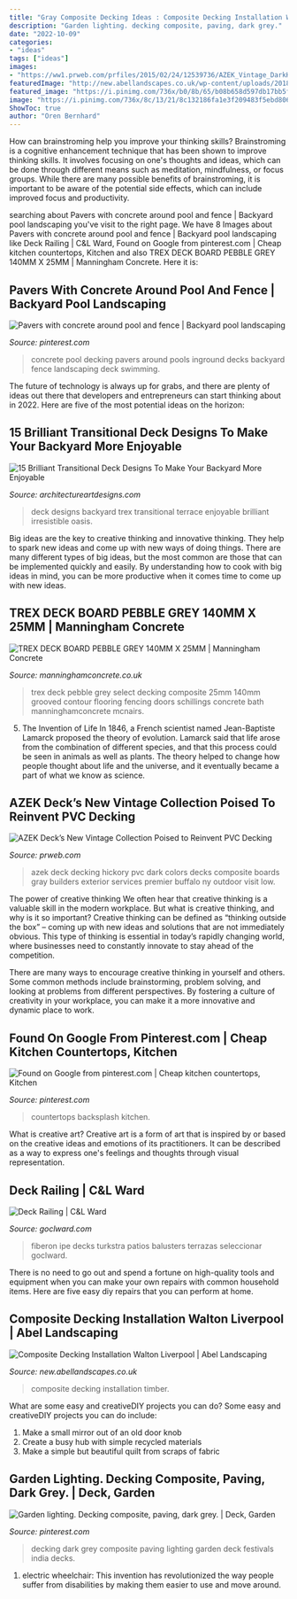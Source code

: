 ```yaml
---
title: "Gray Composite Decking Ideas : Composite Decking Installation Walton Liverpool"
description: "Garden lighting. decking composite, paving, dark grey."
date: "2022-10-09"
categories:
- "ideas"
tags: ["ideas"]
images:
- "https://ww1.prweb.com/prfiles/2015/02/24/12539736/AZEK_Vintage_DarkHickory_Premier_SlateGray_Lighting_01_SMALL.jpg"
featuredImage: "http://new.abellandscapes.co.uk/wp-content/uploads/2018/09/9.-Small-garden-transformation-with-composite-decking-paving-patio-artificial-grass-and-timber-fencing.jpg"
featured_image: "https://i.pinimg.com/736x/b0/8b/65/b08b658d597db17bb5f1523373010c68--country-farmhouse.jpg"
image: "https://i.pinimg.com/736x/8c/13/21/8c132186fa1e3f209483f5ebd806c02e.jpg"
ShowToc: true
author: "Oren Bernhard"
---
```



How can brainstroming help you improve your thinking skills?
Brainstroming is a cognitive enhancement technique that has been shown to improve thinking skills. It involves focusing on one's thoughts and ideas, which can be done through different means such as meditation, mindfulness, or focus groups. While there are many possible benefits of brainstroming, it is important to be aware of the potential side effects, which can include improved focus and productivity.

	

		
searching about Pavers with concrete around pool and fence | Backyard pool landscaping you've visit to the right page. We have 8 Images about Pavers with concrete around pool and fence | Backyard pool landscaping like Deck Railing | C&amp;L Ward, Found on Google from pinterest.com | Cheap kitchen countertops, Kitchen and also TREX DECK BOARD PEBBLE GREY 140MM X 25MM | Manningham Concrete. Here it is:
		
    
## Pavers With Concrete Around Pool And Fence | Backyard Pool Landscaping

<img loading=lazy src="https://i.pinimg.com/736x/8c/13/21/8c132186fa1e3f209483f5ebd806c02e.jpg" onerror="this.onerror=null;this.src='https://tse4.mm.bing.net/th?id=OIP.6wTakUcraAN4f99AIQ53FAHaFu&amp;pid=15.1';" alt="Pavers with concrete around pool and fence | Backyard pool landscaping">

_Source: pinterest.com_

>concrete pool decking pavers around pools inground decks backyard fence landscaping deck swimming. 

	

The future of technology is always up for grabs, and there are plenty of ideas out there that developers and entrepreneurs can start thinking about in 2022. Here are five of the most potential ideas on the horizon:

    
## 15 Brilliant Transitional Deck Designs To Make Your Backyard More Enjoyable

<img loading=lazy src="http://www.architectureartdesigns.com/wp-content/uploads/2015/04/15-Brilliant-Transitional-Deck-Designs-To-Make-Your-Backyard-More-Enjoyable-13.jpg" onerror="this.onerror=null;this.src='https://tse2.mm.bing.net/th?id=OIP.a0BBWW_TbIcX5_OD5ScyQAHaMB&amp;pid=15.1';" alt="15 Brilliant Transitional Deck Designs To Make Your Backyard More Enjoyable">

_Source: architectureartdesigns.com_

>deck designs backyard trex transitional terrace enjoyable brilliant irresistible oasis. 

	

Big ideas are the key to creative thinking and innovative thinking. They help to spark new ideas and come up with new ways of doing things. There are many different types of big ideas, but the most common are those that can be implemented quickly and easily. By understanding how to cook with big ideas in mind, you can be more productive when it comes time to come up with new ideas.

    
## TREX DECK BOARD PEBBLE GREY 140MM X 25MM | Manningham Concrete

<img loading=lazy src="https://www.manninghamconcrete.co.uk/media/catalog/product/cache/1/image/1800x/040ec09b1e35df139433887a97daa66f/t/r/trex_deck_board_pebble_grey.jpg" onerror="this.onerror=null;this.src='https://tse3.mm.bing.net/th?id=OIP.Xz7nm-9RkOGNALUtq6Qg_AHaHa&amp;pid=15.1';" alt="TREX DECK BOARD PEBBLE GREY 140MM X 25MM | Manningham Concrete">

_Source: manninghamconcrete.co.uk_

>trex deck pebble grey select decking composite 25mm 140mm grooved contour flooring fencing doors schillings concrete bath manninghamconcrete mcnairs. 

	

5. The Invention of Life
In 1846, a French scientist named Jean-Baptiste Lamarck proposed the theory of evolution. Lamarck said that life arose from the combination of different species, and that this process could be seen in animals as well as plants. The theory helped to change how people thought about life and the universe, and it eventually became a part of what we know as science.

    
## AZEK Deck’s New Vintage Collection Poised To Reinvent PVC Decking

<img loading=lazy src="https://ww1.prweb.com/prfiles/2015/02/24/12539736/AZEK_Vintage_DarkHickory_Premier_SlateGray_Lighting_01_SMALL.jpg" onerror="this.onerror=null;this.src='https://tse1.mm.bing.net/th?id=OIP.reucMVIrO3CjoLZXsd4kRQHaLG&amp;pid=15.1';" alt="AZEK Deck’s New Vintage Collection Poised to Reinvent PVC Decking">

_Source: prweb.com_

>azek deck decking hickory pvc dark colors decks composite boards gray builders exterior services premier buffalo ny outdoor visit low. 

	

The power of creative thinking
We often hear that creative thinking is a valuable skill in the modern workplace. But what is creative thinking, and why is it so important?
Creative thinking can be defined as “thinking outside the box” – coming up with new ideas and solutions that are not immediately obvious. This type of thinking is essential in today’s rapidly changing world, where businesses need to constantly innovate to stay ahead of the competition.

There are many ways to encourage creative thinking in yourself and others. Some common methods include brainstorming, problem solving, and looking at problems from different perspectives. By fostering a culture of creativity in your workplace, you can make it a more innovative and dynamic place to work.

    
## Found On Google From Pinterest.com | Cheap Kitchen Countertops, Kitchen

<img loading=lazy src="https://i.pinimg.com/736x/b0/8b/65/b08b658d597db17bb5f1523373010c68--country-farmhouse.jpg" onerror="this.onerror=null;this.src='https://tse2.mm.bing.net/th?id=OIP.azNIisBmVDnPzp0E3yv9ygHaLJ&amp;pid=15.1';" alt="Found on Google from pinterest.com | Cheap kitchen countertops, Kitchen">

_Source: pinterest.com_

>countertops backsplash kitchen. 

	

What is creative art?
Creative art is a form of art that is inspired by or based on the creative ideas and emotions of its practitioners. It can be described as a way to express one's feelings and thoughts through visual representation.

    
## Deck Railing | C&amp;L Ward

<img loading=lazy src="https://www.goclward.com/wp-content/uploads/2018/03/Angle9X.jpg" onerror="this.onerror=null;this.src='https://tse1.mm.bing.net/th?id=OIP.YIwfsg7Zd9e-2xdzhtUQ8AHaFN&amp;pid=15.1';" alt="Deck Railing | C&amp;L Ward">

_Source: goclward.com_

>fiberon ipe decks turkstra patios balusters terrazas seleccionar goclward. 

	

There is no need to go out and spend a fortune on high-quality tools and equipment when you can make your own repairs with common household items. Here are five easy diy repairs that you can perform at home.

    
## Composite Decking Installation Walton Liverpool | Abel Landscaping

<img loading=lazy src="http://new.abellandscapes.co.uk/wp-content/uploads/2018/09/9.-Small-garden-transformation-with-composite-decking-paving-patio-artificial-grass-and-timber-fencing.jpg" onerror="this.onerror=null;this.src='https://tse3.mm.bing.net/th?id=OIP.Oi1F2OUDJtR8RlwP4jLQVgHaFj&amp;pid=15.1';" alt="Composite Decking Installation Walton Liverpool | Abel Landscaping">

_Source: new.abellandscapes.co.uk_

>composite decking installation timber. 

	

What are some easy and creativeDIY projects you can do?
Some easy and creativeDIY projects you can do include:
1. Make a small mirror out of an old door knob
2. Create a busy hub with simple recycled materials
3. Make a simple but beautiful quilt from scraps of fabric

    
## Garden Lighting. Decking Composite, Paving, Dark Grey. | Deck, Garden

<img loading=lazy src="https://i.pinimg.com/736x/74/bb/e1/74bbe1548a356c5295c9c4dbdd1a4da4--dark-grey-decking.jpg" onerror="this.onerror=null;this.src='https://tse3.mm.bing.net/th?id=OIP.LOZW1Iui_0_SEqRsWUi7bADhEs&amp;pid=15.1';" alt="Garden lighting. Decking composite, paving, dark grey. | Deck, Garden">

_Source: pinterest.com_

>decking dark grey composite paving lighting garden deck festivals india decks. 

	

1) electric wheelchair: This invention has revolutionized the way people suffer from disabilities by making them easier to use and move around.

